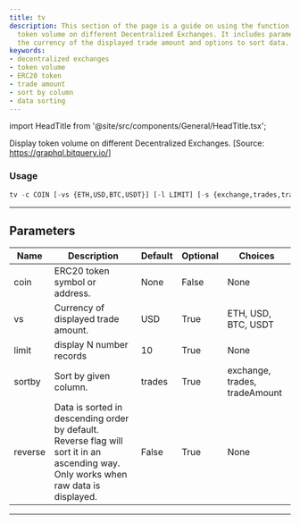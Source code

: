 ```yaml
---
title: tv
description: This section of the page is a guide on using the function to display
  token volume on different Decentralized Exchanges. It includes parameters such as
  the currency of the displayed trade amount and options to sort data.
keywords:
- decentralized exchanges
- token volume
- ERC20 token
- trade amount
- sort by column
- data sorting
---
```


import HeadTitle from '@site/src/components/General/HeadTitle.tsx';

<HeadTitle title="crypto/onchain/tv - Reference | OpenBB Terminal Docs" />

Display token volume on different Decentralized Exchanges. [Source: https://graphql.bitquery.io/]

### Usage

```python
tv -c COIN [-vs {ETH,USD,BTC,USDT}] [-l LIMIT] [-s {exchange,trades,tradeAmount}] [-r]
```

---

## Parameters

| Name | Description | Default | Optional | Choices |
| ---- | ----------- | ------- | -------- | ------- |
| coin | ERC20 token symbol or address. | None | False | None |
| vs | Currency of displayed trade amount. | USD | True | ETH, USD, BTC, USDT |
| limit | display N number records | 10 | True | None |
| sortby | Sort by given column. | trades | True | exchange, trades, tradeAmount |
| reverse | Data is sorted in descending order by default. Reverse flag will sort it in an ascending way. Only works when raw data is displayed. | False | True | None |

---
